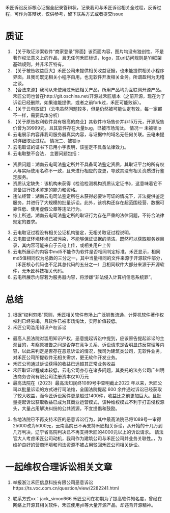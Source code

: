 禾匠诉讼反诉核心证据全纪录答辩状，记录我司与禾匠诉讼相关全过程，反诉过程，可作为答辩状，仅供参考，留下联系方式或者提交issue
# 质证
1. 【关于取证涉案软件“商家登录”界面】该页面内容，图片均没有独创性、不是著作权法意义上的作品，且无任何禾匠标识，logo，其url访问规则是Yii框架基础规则，并非禾匠特有。
2. 【关于被告收益巨大】禾匠公司未提供相关收益证据，也未能提供相关小程序界面。且我司既无相关小程序自用，也无软件开发相关业务。所谓盈利为无稽之谈。
3. 【合法来源】我司从未使用过禾匠相关产品，所用产品均为互联网开源产品。禾匠公司也曾在http://git.oschina.net/开源过禾匠版本（之前开源，现在为了诉讼已经删除，如果谁能提供，或者之前fork过，禾匠可能败诉）。
4. 【关于云电取证】（云电虽然问题较多，但是仍然被可能认定有效，每一家都不一样，需要具体分析）
5. 【关于原告权利软件具有极高的商业】其软件市场售价并非15万元，开源版售价曾为39999元。且其软件存在大量bug，已被市场淘汰。
情况一 未被锁ip
1. 云电展示内容非我司服务器真实内容，与证据中的域名无任何关联。云电未提供详细取证过程。
情况二、被锁ip
1. 云电取证的证书下已用小字表明，该鉴定不具备法律效力。
2. 云电取整不合法， 主要问题包括：
- 资质问题：湖南云电司法鉴定所并不具备司法鉴定资质，其取证平台的所有权人与实际使用名称不一致，且未进行相应的变更，导致其没有相关资质进行鉴定服务。‌
- 资质认定缺失：该机构未获得《检验检测机构资质认定证书》，这意味着它不具备进行技术鉴定的能力和资格。
 - 违法经营：湖南云电司法鉴定所在未获得必要许可证的情况下，非法提供鉴定服务，并进行了大规模的批量诉讼。此外，该机构还存在超范围经营、数据可靠性低、使用虚假公章等违法行为。‌
 - 综上所述，湖南云电司法鉴定所的取证行为存在严重的法律问题，不符合法律规定的要求。
3. 云电取证过程没有相关公证机构鉴定，无相关取证过程说明。
4. 云电取证环境环境已被污染，不能够保证证据的清洁。既然可以获取服务器目录，其内容可能来自于云电上传，或相关用户上传
5. 云电所展示的内容中md5不能作为软件是否相同判定标准，禾匠显示，相同md5值相同仅为总数的三分之一，其中当量相同的文件来源于开源软件部分，（禾匠核心代码也不足其总代码的五分之一）且相同软件大部分来源于开源软件，无禾匠科技相关代码。
6. 云电所展示内容若为服务器内容，将涉嫌“非法侵入计算机信息系统罪”。
# 总结
1. 根据“权利穷竭”原则，禾匠相关软件市场上广泛销售流通，计算机软件著作权权利已经穷竭，且软件已被市场淘汰，实际价值较低。
2. 禾匠公司滥用知识产权诉讼
 - 最高人民法院对滥用知识产权，恶意提起诉讼中提到，应该原告提起诉讼的主观目的，‌考察原被告之间是否存在竞争关系、‌诉讼请求是否明显违反常理等内容，‌以此来判定是否存在恶意诉讼的情况，我司为建筑类公司，无软件业务，对禾匠公司所提软件无相关需求，更无软件开发业务。
 - 禾匠公司通过诉讼获得的收益已远超其正常业务收益
 - 禾匠取证过程成本较低，云电公司亦存在诸多问题，其委托的法务公司广州明法商务咨询有限公司注册资本仅10万元
 - 最高法院在（2023）最高法知民终1089号中查明截止2022 年以来，禾匠公司以批量诉讼的方式进行司法维，全国法院提起 600 余件通过诉讼已经获取了较大收益，而今匠诉讼案件更是超过1400件，收益比之前更加巨大。且批量提起诉讼获取收益已成为其商业运营模式，该种维权模式不利于打击侵权源头，大量占用解决纠纷的公共资源，不宜提倡和鼓励。
3. 各地法院已不再支持禾匠的恶意诉讼行为，其中最高法院已将1089号一审得25000改为5000元，云南高院已不再支持禾匠相关诉讼，从开始的十几万到几万判决，辽宁省高院判决已不再支持禾匠的4000元以上的诉讼请求。
请法官大人考虑禾匠公司动机，我司作为建筑公司与禾匠公司并业务关联性。，为维护良好的营商环境和司法资源不被占用驳回禾匠公司相关诉讼。

# 一起维权合理诉讼相关文章
1. 举报浙江禾匠信息科技有限公司恶意诉讼https://ts.voc.com.cn/question/view/2282241.html

2. 联系方式vx：jack_simon666
禾匠公司在初期为了提高软件知名度，曾经在网络上开源其相关软件，禾匠使用yii等大量开源产品，却违背开源精神。
